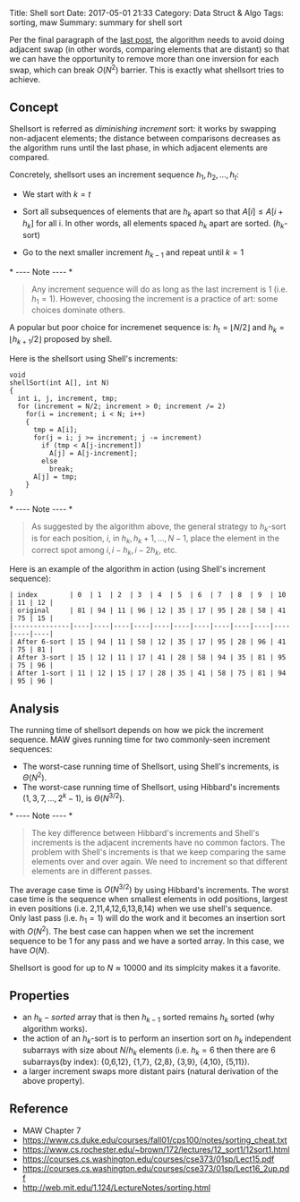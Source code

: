 Title: Shell sort
Date: 2017-05-01 21:33
Category: Data Struct & Algo
Tags: sorting, maw
Summary: summary for shell sort

Per the final paragraph of the [last post]({filename}/blog/2017/04/17/insertion-sort.md),
the algorithm needs to avoid doing adjacent swap (in other words, comparing elements that are distant) 
so that we can have the opportunity to remove more than one inversion for each swap, which
can break $O(N^2)$ barrier. This is exactly what shellsort tries to achieve. 

## Concept

Shellsort is referred as *diminishing increment* sort: it works by swapping
non-adjacent elements; the distance between comparisons decreases as the 
algorithm runs until the last phase, in which adjacent elements are compared.

Concretely, shellsort uses an increment sequence $h_1, h_2, \dots, h_t$:

- We start with $k=t$

- Sort all subsequences of elements that are $h_k$ apart so that $A[i] \le A[i+h_k]$ for all i.
In other words, all elements spaced $h_k$ apart are sorted. ($h_k$-sort)

- Go to the next smaller increment $h_{k-1}$ and repeat until $k = 1$

\* ---- Note ---- *

> Any increment sequence will do as long as the last increment is 1 (i.e. $h_1 = 1$).
> However, choosing the increment is a practice of art: some choices dominate others.

A popular but poor choice for incremenet sequence is: $h_t = \lfloor{N/2}\rfloor$ and
$h_k = \lfloor{h_{k+1}/2}\rfloor$ proposed by shell. 

Here is the shellsort using Shell's increments:

```{c}
void
shellSort(int A[], int N)
{
  int i, j, increment, tmp;
  for (increment = N/2; increment > 0; increment /= 2)
    for(i = increment; i < N; i++)
    {
      tmp = A[i];
      for(j = i; j >= increment; j -= increment)
        if (tmp < A[j-increment])
          A[j] = A[j-increment];
        else
          break;
      A[j] = tmp;
    }
}
```

\* ---- Note ---- *

> As suggested by the algorithm above, the general strategy to $h_k$-sort is
> for each position, $i$, in $h_k, h_k+1, \dots, N-1,$ place the element in 
> the correct spot among $i, i-h_k, i-2h_k$, etc.

Here is an example of the algorithm in action (using Shell's increment sequence):

```
| index        | 0  | 1  | 2  | 3  | 4  | 5  | 6  | 7  | 8  | 9  | 10 | 11 | 12 |
| original     | 81 | 94 | 11 | 96 | 12 | 35 | 17 | 95 | 28 | 58 | 41 | 75 | 15 |
|--------------|----|----|----|----|----|----|----|----|----|----|----|----|----|
| After 6-sort | 15 | 94 | 11 | 58 | 12 | 35 | 17 | 95 | 28 | 96 | 41 | 75 | 81 |
| After 3-sort | 15 | 12 | 11 | 17 | 41 | 28 | 58 | 94 | 35 | 81 | 95 | 75 | 96 |
| After 1-sort | 11 | 12 | 15 | 17 | 28 | 35 | 41 | 58 | 75 | 81 | 94 | 95 | 96 |
```

## Analysis

The running time of shellsort depends on how we pick the increment sequence. MAW gives 
running time for two commonly-seen increment sequences:

- The worst-case running time of Shellsort, using Shell's increments, is $\Theta(N^2)$.
- The worst-case running time of Shellsort, using Hibbard's increments ($1,3,7, \dots, 2^k-1$), is $\Theta(N^{3/2})$.

\* ---- Note ---- *

> The key difference between Hibbard's increments and Shell's increments is the adjacent
> increments have no common factors. The problem with Shell's increments is that
> we keep comparing the same elements over and over again. We need to increment
> so that different elements are in different passes.

The average case time is $O(N^{3/2})$ by using Hibbard's increments. The worst case time
is the sequence when smallest elements in odd positions, largest in even positions (i.e. 2,11,4,12,6,13,8,14)
when we use shell's sequence. Only last pass (i.e. $h_1 = 1$) will do the work and it becomes 
an insertion sort with $O(N^2)$. The best case can happen when we set the increment sequence to be 1
for any pass and we have a sorted array. In this case, we have $O(N)$.

Shellsort is good for up to $N \approx 10000$ and its simplcity makes it a favorite.

## Properties

- an $h_k-sorted$ array that is then $h_{k-1}$ sorted remains $h_k$ sorted (why algorithm works).
- the action of an $h_k$-sort is to perform an insertion sort on $h_k$ independent subarrays with size about $N/h_k$ elements
(i.e. $h_k = 6$ then there are 6 subarrays(by index): {0,6,12}, {1,7}, {2,8}, {3,9}, {4,10}, {5,11}).
- a larger increment swaps more distant pairs (natural derivation of the above property).

## Reference

- MAW Chapter 7
- https://www.cs.duke.edu/courses/fall01/cps100/notes/sorting_cheat.txt
- https://www.cs.rochester.edu/~brown/172/lectures/12_sort1/12sort1.html
- https://courses.cs.washington.edu/courses/cse373/01sp/Lect15.pdf
- https://courses.cs.washington.edu/courses/cse373/01sp/Lect16_2up.pdf
- http://web.mit.edu/1.124/LectureNotes/sorting.html
